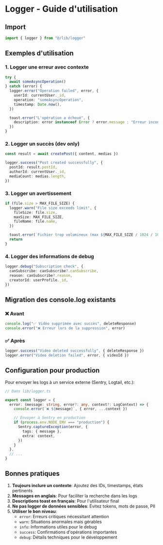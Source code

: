 # Logger - Guide d'utilisation

## Import

```typescript
import { logger } from "@/lib/logger"
```

## Exemples d'utilisation

### 1. Logger une erreur avec contexte

```typescript
try {
  await someAsyncOperation()
} catch (error) {
  logger.error("Operation failed", error, {
    userId: currentUser._id,
    operation: "someAsyncOperation",
    timestamp: Date.now(),
  })

  toast.error("L'opération a échoué", {
    description: error instanceof Error ? error.message : "Erreur inconnue",
  })
}
```

### 2. Logger un succès (dev only)

```typescript
const result = await createPost({ content, medias })

logger.success("Post created successfully", {
  postId: result.postId,
  authorId: currentUser._id,
  mediaCount: medias.length,
})
```

### 3. Logger un avertissement

```typescript
if (file.size > MAX_FILE_SIZE) {
  logger.warn("File size exceeds limit", {
    fileSize: file.size,
    maxSize: MAX_FILE_SIZE,
    fileName: file.name,
  })

  toast.error(`Fichier trop volumineux (max ${MAX_FILE_SIZE / 1024 / 1024}MB)`)
  return
}
```

### 4. Logger des informations de debug

```typescript
logger.debug("Subscription check", {
  canSubscribe: canSubscribe?.canSubscribe,
  reason: canSubscribe?.reason,
  creatorId: userProfile._id,
})
```

## Migration des console.log existants

### ❌ Avant

```typescript
console.log("✅ Vidéo supprimée avec succès", deleteResponse)
console.error("❌ Erreur lors de la suppression", error)
```

### ✅ Après

```typescript
logger.success("Video deleted successfully", { deleteResponse })
logger.error("Video deletion failed", error, { videoId })
```

## Configuration pour production

Pour envoyer les logs à un service externe (Sentry, Logtail, etc.):

```typescript
// Dans lib/logger.ts

export const logger = {
  error: (message: string, error?: any, context?: LogContext) => {
    console.error(`❌ ${message}`, { error, ...context })

    // Envoyer à Sentry en production
    if (process.env.NODE_ENV === "production") {
      Sentry.captureException(error, {
        tags: { message },
        extra: context,
      })
    }
  },
  // ...
}
```

## Bonnes pratiques

1. **Toujours inclure un contexte**: Ajoutez des IDs, timestamps, états pertinents
2. **Messages en anglais**: Pour faciliter la recherche dans les logs
3. **Descriptions toast en français**: Pour l'utilisateur final
4. **Ne pas logger de données sensibles**: Évitez tokens, mots de passe, PII
5. **Utiliser le bon niveau**:
   - `error`: Erreurs critiques nécessitant attention
   - `warn`: Situations anormales mais gérables
   - `info`: Informations utiles pour le debug
   - `success`: Confirmations d'opérations importantes
   - `debug`: Détails techniques pour le développement
